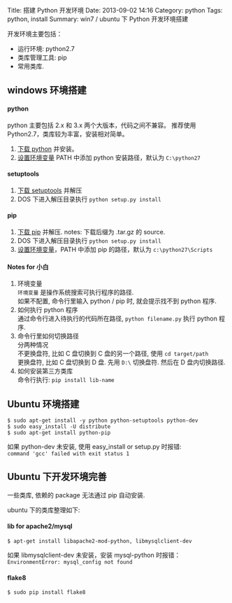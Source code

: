 Title: 搭建 Python 开发环境
Date: 2013-09-02 14:16
Category: python
Tags: python, install
Summary: win7 / ubuntu 下 Python 开发环境搭建


开发环境主要包括：

- 运行环境: python2.7
- 类库管理工具: pip
- 常用类库.

windows 环境搭建
----------------

#### python

python 主要包括 2.x 和 3.x 两个大版本，代码之间不兼容。
推荐使用 Python2.7，类库较为丰富，安装相对简单。

1. [下载 python][download-python] 并安装。
2. [设置环境变量][set-env] PATH 中添加 python 安装路径，默认为 `C:\python27`

#### setuptools

1. [下载 setuptools][download-setuptools] 并解压
2. DOS 下进入解压目录执行 `python setup.py install`

#### pip

1. [下载 pip][download-pip] 并解压. notes: 下载后缀为 .tar.gz 的 source.
2. DOS 下进入解压目录执行 `python setup.py install`
3. [设置环境变量][set-env]，PATH 中添加 pip 的路径，默认为 `c:\python27\Scripts`

#### Notes for 小白

1. 环境变量  
    `环境变量` 是操作系统搜索可执行程序的路径.  
    如果不配置, 命令行里输入 python / pip 时, 就会提示找不到 python 程序.
2. 如何执行 python 程序  
    通过命令行进入待执行的代码所在路径, `python filename.py` 执行 python 程序.
3. 命令行里如何切换路径  
    分两种情况  
    不更换盘符, 比如 C 盘切换到 C 盘的另一个路径, 使用 `cd target/path`  
    更换盘符, 比如 C 盘切换到 D 盘. 先用 `D:\` 切换盘符. 然后在 D 盘内切换路径.
4. 如何安装第三方类库  
    命令行执行: `pip install lib-name`


[download-python]: http://www.python.org/getit/
[download-setuptools]: https://pypi.python.org/pypi/setuptools/1.1
[download-pip]: https://pypi.python.org/pypi/pip
[set-env]: http://zhidao.baidu.com/question/187573577.html


Ubuntu 环境搭建
---------------

```shell
$ sudo apt-get install -y python python-setuptools python-dev
$ sudo easy_install -U distribute
$ sudo apt-get install python-pip
```

如果 python-dev 未安装,
使用 easy_install or setup.py 时报错:   
`command 'gcc' failed with exit status 1`

Ubuntu 下开发环境完善
---------------------

一些类库, 依赖的 package 无法通过 pip 自动安装.

ubuntu 下的类库整理如下:

#### lib for apache2/mysql

```shell
$ apt-get install libapache2-mod-python, libmysqlclient-dev
```

如果 libmysqlclient-dev 未安装，安装 mysql-python 时报错：  
`EnvironmentError: mysql_config not found`

#### flake8

```shell
$ sudo pip install flake8
```
